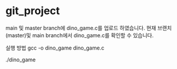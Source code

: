 # git_project
main 및 master branch에 dino_game.c를 업로드 하였습니다.
현재 브랜치(master)및 main branch에서 dino_game.c를 확인할 수 있습니다.

실행 방법
gcc -o dino_game dino_game.c

./dino_game
